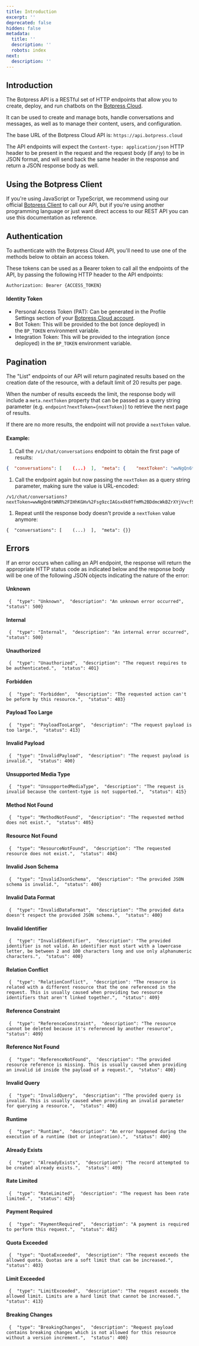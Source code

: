 ```yaml
---
title: Introduction
excerpt: ''
deprecated: false
hidden: false
metadata:
  title: ''
  description: ''
  robots: index
next:
  description: ''
---
```

## Introduction[](https://botpress.com/docs/api-documentation/#introduction)

The Botpress API is a RESTful set of HTTP endpoints that allow you to create, deploy, and run chatbots on the [Botpress Cloud](https://botpress.com/).

It can be used to create and manage bots, handle conversations and messages, as well as to manage their content, users, and configuration.

The base URL of the Botpress Cloud API is: `https://api.botpress.cloud`

The API endpoints will expect the `Content-type: application/json` HTTP header to be present in the request and the request body (if any) to be in JSON format, and will send back the same header in the response and return a JSON response body as well.

## Using the Botpress Client[](https://botpress.com/docs/api-documentation/#using-the-botpress-client)

If you're using JavaScript or TypeScript, we recommend using our official [Botpress Client](https://www.npmjs.com/package/@botpress/client) to call our API, but if you're using another programming language or just want direct access to our REST API you can use this documentation as reference.

## Authentication[](https://botpress.com/docs/api-documentation/#authentication)

To authenticate with the Botpress Cloud API, you'll need to use one of the methods below to obtain an access token.

These tokens can be used as a Bearer token to call all the endpoints of the API, by passing the following HTTP header to the API endpoints:

```
Authorization: Bearer {ACCESS_TOKEN}
```

#### Identity Token

- Personal Access Token (PAT): Can be generated in the Profile Settings section of your [Botpress Cloud account](https://app.botpress.cloud/).
- Bot Token: This will be provided to the bot (once deployed) in the `BP_TOKEN` environment variable.
- Integration Token: This will be provided to the integration (once deployed) in the `BP_TOKEN` environment variable.

## Pagination[](https://botpress.com/docs/api-documentation/#pagination)

The "List" endpoints of our API will return paginated results based on the creation date of the resource, with a default limit of 20 results per page.

When the number of results exceeds the limit, the response body will include a `meta.nextToken` property that can be passed as a query string parameter (e.g. `endpoint?nextToken={nextToken}`) to retrieve the next page of results.

If there are no more results, the endpoint will not provide a `nextToken` value.

#### Example:

1. Call the `/v1/chat/conversations` endpoint to obtain the first page of results:

```json json
{  "conversations": [    (...)  ],  "meta": {    "nextToken": "wwNgQn6tWNR/IHhKGHv/sg9zcIAGsxOk0TfmM+DdmcWkBZrXYjVvcfSZIZSs4ppCr/g="  }}
```

1. Call the endpoint again but now passing the `nextToken` as a query string parameter, making sure the value is URL-encoded:

```
/v1/chat/conversations?nextToken=wwNgQn6tWNR%2FIHhKGHv%2Fsg9zcIAGsxOk0TfmM%2BDdmcWkBZrXYjVvcfSZIZSs4ppCr%2Fg%3D
```

1. Repeat until the response body doesn't provide a `nextToken` value anymore:

```
{  "conversations": [    (...)  ],  "meta": {}}
```

## Errors[](https://botpress.com/docs/api-documentation/#errors)

If an error occurs when calling an API endpoint, the response will return the appropriate HTTP status code as indicated below and the response body will be one of the following JSON objects indicating the nature of the error:

#### Unknown

```
 {  "type": "Unknown",  "description": "An unknown error occurred",  "status": 500}
```

#### Internal

```
 {  "type": "Internal",  "description": "An internal error occurred",  "status": 500}
```

#### Unauthorized

```
 {  "type": "Unauthorized",  "description": "The request requires to be authenticated.",  "status": 401}
```

#### Forbidden

```
 {  "type": "Forbidden",  "description": "The requested action can't be peform by this resource.",  "status": 403}
```

#### Payload Too Large

```
 {  "type": "PayloadTooLarge",  "description": "The request payload is too large.",  "status": 413}
```

#### Invalid Payload

```
 {  "type": "InvalidPayload",  "description": "The request payload is invalid.",  "status": 400}
```

#### Unsupported Media Type

```
 {  "type": "UnsupportedMediaType",  "description": "The request is invalid because the content-type is not supported.",  "status": 415}
```

#### Method Not Found

```
 {  "type": "MethodNotFound",  "description": "The requested method does not exist.",  "status": 405}
```

#### Resource Not Found

```
 {  "type": "ResourceNotFound",  "description": "The requested resource does not exist.",  "status": 404}
```

#### Invalid Json Schema

```
 {  "type": "InvalidJsonSchema",  "description": "The provided JSON schema is invalid.",  "status": 400}
```

#### Invalid Data Format

```
 {  "type": "InvalidDataFormat",  "description": "The provided data doesn't respect the provided JSON schema.",  "status": 400}
```

#### Invalid Identifier

```
 {  "type": "InvalidIdentifier",  "description": "The provided identifier is not valid. An identifier must start with a lowercase letter, be between 2 and 100 characters long and use only alphanumeric characters.",  "status": 400}
```

#### Relation Conflict

```
 {  "type": "RelationConflict",  "description": "The resource is related with a different resource that the one referenced in the request. This is usually caused when providing two resource identifiers that aren't linked together.",  "status": 409}
```

#### Reference Constraint

```
 {  "type": "ReferenceConstraint",  "description": "The resource cannot be deleted because it's referenced by another resource",  "status": 409}
```

#### Reference Not Found

```
 {  "type": "ReferenceNotFound",  "description": "The provided resource reference is missing. This is usually caused when providing an invalid id inside the payload of a request.",  "status": 400}
```

#### Invalid Query

```
 {  "type": "InvalidQuery",  "description": "The provided query is invalid. This is usually caused when providing an invalid parameter for querying a resource.",  "status": 400}
```

#### Runtime

```
 {  "type": "Runtime",  "description": "An error happened during the execution of a runtime (bot or integration).",  "status": 400}
```

#### Already Exists

```
 {  "type": "AlreadyExists",  "description": "The record attempted to be created already exists.",  "status": 409}
```

#### Rate Limited

```
 {  "type": "RateLimited",  "description": "The request has been rate limited.",  "status": 429}
```

#### Payment Required

```
 {  "type": "PaymentRequired",  "description": "A payment is required to perform this request.",  "status": 402}
```

#### Quota Exceeded

```
 {  "type": "QuotaExceeded",  "description": "The request exceeds the allowed quota. Quotas are a soft limit that can be increased.",  "status": 403}
```

#### Limit Exceeded

```
 {  "type": "LimitExceeded",  "description": "The request exceeds the allowed limit. Limits are a hard limit that cannot be increased.",  "status": 413}
```

#### Breaking Changes

```
 {  "type": "BreakingChanges",  "description": "Request payload contains breaking changes which is not allowed for this resource without a version increment.",  "status": 400}
```